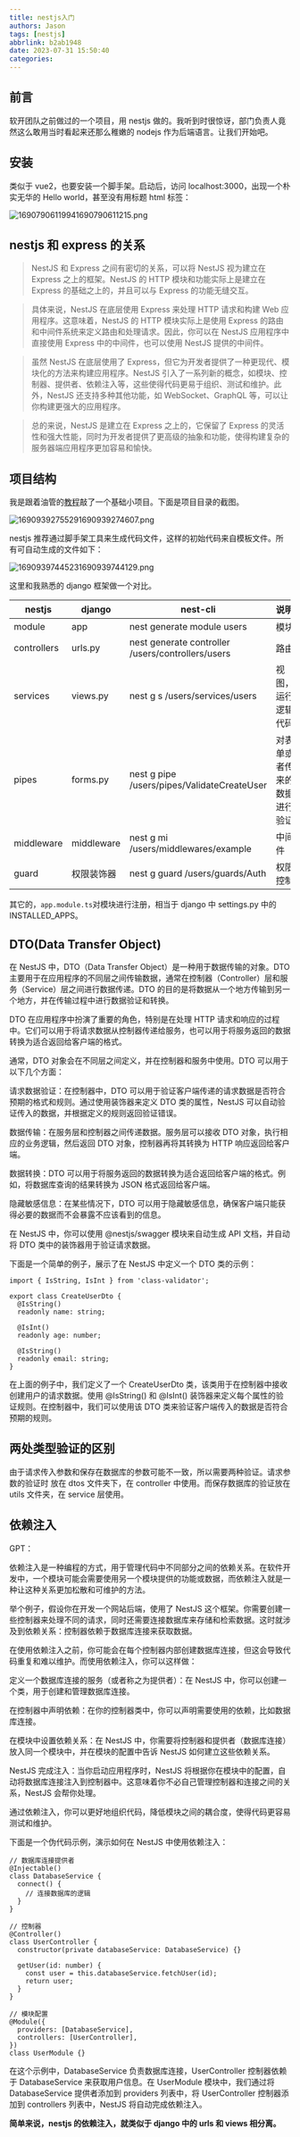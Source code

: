 ```yaml
---
title: nestjs入门
authors: Jason
tags: [nestjs]
abbrlink: b2ab1948
date: 2023-07-31 15:50:40
categories:
---
```


## 前言

软开团队之前做过的一个项目，用 nestjs 做的。我听到时很惊讶，部门负责人竟然这么敢用当时看起来还那么稚嫩的 nodejs 作为后端语言。让我们开始吧。

## 安装

类似于 vue2，也要安装一个脚手架。启动后，访问 localhost:3000，出现一个朴实无华的 Hello world，甚至没有用标题 html 标签：

![16907906119941690790611215.png](https://cdn.jsdelivr.net/gh/li199-code/blog-imgs@main/16907906119941690790611215.png)

## nestjs 和 express 的关系

> NestJS 和 Express 之间有密切的关系，可以将 NestJS 视为建立在 Express 之上的框架。NestJS 的 HTTP 模块和功能实际上是建立在 Express 的基础之上的，并且可以与 Express 的功能无缝交互。

> 具体来说，NestJS 在底层使用 Express 来处理 HTTP 请求和构建 Web 应用程序。这意味着，NestJS 的 HTTP 模块实际上是使用 Express 的路由和中间件系统来定义路由和处理请求。因此，你可以在 NestJS 应用程序中直接使用 Express 中的中间件，也可以使用 NestJS 提供的中间件。

> 虽然 NestJS 在底层使用了 Express，但它为开发者提供了一种更现代、模块化的方法来构建应用程序。NestJS 引入了一系列新的概念，如模块、控制器、提供者、依赖注入等，这些使得代码更易于组织、测试和维护。此外，NestJS 还支持多种其他功能，如 WebSocket、GraphQL 等，可以让你构建更强大的应用程序。

> 总的来说，NestJS 是建立在 Express 之上的，它保留了 Express 的灵活性和强大性能，同时为开发者提供了更高级的抽象和功能，使得构建复杂的服务器端应用程序更加容易和愉快。

## 项目结构

我是跟着油管的[教程](https://www.youtube.com/watch?v=xzu3QXwo1BU&list=PL_cUvD4qzbkw-phjGK2qq0nQiG6gw1cKK&index=2&ab_channel=AnsontheDeveloper)敲了一个基础小项目。下面是项目目录的截图。

![16909392755291690939274607.png](https://cdn.jsdelivr.net/gh/li199-code/blog-imgs@main/16909392755291690939274607.png)

nestjs 推荐通过脚手架工具来生成代码文件，这样的初始代码来自模板文件。所有可自动生成的文件如下：

![16909397445231690939744129.png](https://cdn.jsdelivr.net/gh/li199-code/blog-imgs@main/16909397445231690939744129.png)

这里和我熟悉的 django 框架做一个对比。

| nestjs      | django     | nest-cli                                          | 说明                         |
| ----------- | ---------- | ------------------------------------------------- | ---------------------------- |
| module      | app        | nest generate module users                        | 模块                         |
| controllers | urls.py    | nest generate controller /users/controllers/users | 路由                         |
| services    | views.py   | nest g s /users/services/users                    | 视图，运行逻辑代码           |
| pipes       | forms.py   | nest g pipe /users/pipes/ValidateCreateUser       | 对表单或者传来的数据进行验证 |
| middleware  | middleware | nest g mi /users/middlewares/example              | 中间件                       |
| guard       | 权限装饰器 | nest g guard /users/guards/Auth                   | 权限控制                     |

其它的，`app.module.ts`对模块进行注册，相当于 django 中 settings.py 中的 INSTALLED_APPS。

## DTO(Data Transfer Object)

在 NestJS 中，DTO（Data Transfer Object）是一种用于数据传输的对象。DTO 主要用于在应用程序的不同层之间传输数据，通常在控制器（Controller）层和服务（Service）层之间进行数据传递。DTO 的目的是将数据从一个地方传输到另一个地方，并在传输过程中进行数据验证和转换。

DTO 在应用程序中扮演了重要的角色，特别是在处理 HTTP 请求和响应的过程中。它们可以用于将请求数据从控制器传递给服务，也可以用于将服务返回的数据转换为适合返回给客户端的格式。

通常，DTO 对象会在不同层之间定义，并在控制器和服务中使用。DTO 可以用于以下几个方面：

请求数据验证：在控制器中，DTO 可以用于验证客户端传递的请求数据是否符合预期的格式和规则。通过使用装饰器来定义 DTO 类的属性，NestJS 可以自动验证传入的数据，并根据定义的规则返回验证错误。

数据传输：在服务层和控制器之间传递数据。服务层可以接收 DTO 对象，执行相应的业务逻辑，然后返回 DTO 对象，控制器再将其转换为 HTTP 响应返回给客户端。

数据转换：DTO 可以用于将服务返回的数据转换为适合返回给客户端的格式。例如，将数据库查询的结果转换为 JSON 格式返回给客户端。

隐藏敏感信息：在某些情况下，DTO 可以用于隐藏敏感信息，确保客户端只能获得必要的数据而不会暴露不应该看到的信息。

在 NestJS 中，你可以使用 @nestjs/swagger 模块来自动生成 API 文档，并自动将 DTO 类中的装饰器用于验证请求数据。

下面是一个简单的例子，展示了在 NestJS 中定义一个 DTO 类的示例：

```
import { IsString, IsInt } from 'class-validator';

export class CreateUserDto {
  @IsString()
  readonly name: string;

  @IsInt()
  readonly age: number;

  @IsString()
  readonly email: string;
}
```

在上面的例子中，我们定义了一个 CreateUserDto 类，该类用于在控制器中接收创建用户的请求数据。使用 @IsString() 和 @IsInt() 装饰器来定义每个属性的验证规则。在控制器中，我们可以使用该 DTO 类来验证客户端传入的数据是否符合预期的规则。

## 两处类型验证的区别

由于请求传入参数和保存在数据库的参数可能不一致，所以需要两种验证。请求参数的验证时 放在 dtos 文件夹下，在 controller 中使用。而保存数据库的验证放在 utils 文件夹，在 service 层使用。

## 依赖注入

GPT：

依赖注入是一种编程的方式，用于管理代码中不同部分之间的依赖关系。在软件开发中，一个模块可能会需要使用另一个模块提供的功能或数据，而依赖注入就是一种让这种关系更加松散和可维护的方法。

举个例子，假设你在开发一个网站后端，使用了 NestJS 这个框架。你需要创建一些控制器来处理不同的请求，同时还需要连接数据库来存储和检索数据。这时就涉及到依赖关系：控制器依赖于数据库连接来获取数据。

在使用依赖注入之前，你可能会在每个控制器内部创建数据库连接，但这会导致代码重复和难以维护。而使用依赖注入，你可以这样做：

定义一个数据库连接的服务（或者称之为提供者）：在 NestJS 中，你可以创建一个类，用于创建和管理数据库连接。

在控制器中声明依赖：在你的控制器类中，你可以声明需要使用的依赖，比如数据库连接。

在模块中设置依赖关系：在 NestJS 中，你需要将控制器和提供者（数据库连接）放入同一个模块中，并在模块的配置中告诉 NestJS 如何建立这些依赖关系。

NestJS 完成注入：当你启动应用程序时，NestJS 将根据你在模块中的配置，自动将数据库连接注入到控制器中。这意味着你不必自己管理控制器和连接之间的关系，NestJS 会帮你处理。

通过依赖注入，你可以更好地组织代码，降低模块之间的耦合度，使得代码更容易测试和维护。

下面是一个伪代码示例，演示如何在 NestJS 中使用依赖注入：

```
// 数据库连接提供者
@Injectable()
class DatabaseService {
  connect() {
    // 连接数据库的逻辑
  }
}

// 控制器
@Controller()
class UserController {
  constructor(private databaseService: DatabaseService) {}

  getUser(id: number) {
    const user = this.databaseService.fetchUser(id);
    return user;
  }
}

// 模块配置
@Module({
  providers: [DatabaseService],
  controllers: [UserController],
})
class UserModule {}
```

在这个示例中，DatabaseService 负责数据库连接，UserController 控制器依赖于 DatabaseService 来获取用户信息。在 UserModule 模块中，我们通过将 DatabaseService 提供者添加到 providers 列表中，将 UserController 控制器添加到 controllers 列表中，NestJS 将自动完成依赖注入。

**简单来说，nestjs 的依赖注入，就类似于 django 中的 urls 和 views 相分离。**
